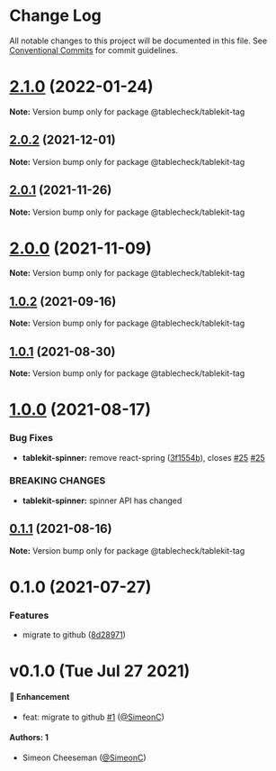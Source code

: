 # Change Log

All notable changes to this project will be documented in this file.
See [Conventional Commits](https://conventionalcommits.org) for commit guidelines.

# [2.1.0](https://github.com/tablecheck/tablekit/compare/@tablecheck/tablekit-tag@2.0.2...@tablecheck/tablekit-tag@2.1.0) (2022-01-24)

**Note:** Version bump only for package @tablecheck/tablekit-tag





## [2.0.2](https://github.com/tablecheck/tablekit/compare/@tablecheck/tablekit-tag@2.0.1...@tablecheck/tablekit-tag@2.0.2) (2021-12-01)

**Note:** Version bump only for package @tablecheck/tablekit-tag





## [2.0.1](https://github.com/tablecheck/tablekit/compare/@tablecheck/tablekit-tag@2.0.0...@tablecheck/tablekit-tag@2.0.1) (2021-11-26)

**Note:** Version bump only for package @tablecheck/tablekit-tag





# [2.0.0](https://github.com/tablecheck/tablekit/compare/@tablecheck/tablekit-tag@1.0.2...@tablecheck/tablekit-tag@2.0.0) (2021-11-09)

**Note:** Version bump only for package @tablecheck/tablekit-tag





## [1.0.2](https://github.com/tablecheck/tablekit/compare/@tablecheck/tablekit-tag@1.0.1...@tablecheck/tablekit-tag@1.0.2) (2021-09-16)

**Note:** Version bump only for package @tablecheck/tablekit-tag





## [1.0.1](https://github.com/tablecheck/tablekit/compare/@tablecheck/tablekit-tag@1.0.0...@tablecheck/tablekit-tag@1.0.1) (2021-08-30)

**Note:** Version bump only for package @tablecheck/tablekit-tag





# [1.0.0](https://github.com/tablecheck/tablekit/compare/@tablecheck/tablekit-tag@0.1.1...@tablecheck/tablekit-tag@1.0.0) (2021-08-17)


### Bug Fixes

* **tablekit-spinner:** remove react-spring ([3f1554b](https://github.com/tablecheck/tablekit/commit/3f1554b5624ae39ea68f146224a157d297813522)), closes [#25](https://github.com/tablecheck/tablekit/issues/25) [#25](https://github.com/tablecheck/tablekit/issues/25)


### BREAKING CHANGES

* **tablekit-spinner:** spinner API has changed





## [0.1.1](https://github.com/tablecheck/tablekit/compare/@tablecheck/tablekit-tag@0.1.0...@tablecheck/tablekit-tag@0.1.1) (2021-08-16)

**Note:** Version bump only for package @tablecheck/tablekit-tag





# 0.1.0 (2021-07-27)


### Features

* migrate to github ([8d28971](https://github.com/tablecheck/tablekit/commit/8d28971175010fcb2a3cd9c48a749e7af1bdc9f9))





# v0.1.0 (Tue Jul 27 2021)

#### 🚀 Enhancement

- feat: migrate to github [#1](https://github.com/tablecheck/tablekit/pull/1) ([@SimeonC](https://github.com/SimeonC))

#### Authors: 1

- Simeon Cheeseman ([@SimeonC](https://github.com/SimeonC))
